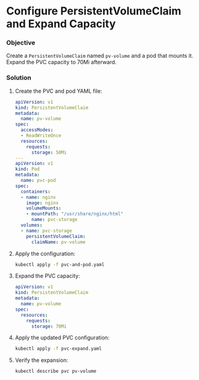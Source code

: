 # Configure PersistentVolumeClaim and Expand Capacity

### Objective
Create a `PersistentVolumeClaim` named `pv-volume` and a pod that mounts it. Expand the PVC capacity to 70Mi afterward.

### Solution
1. Create the PVC and pod YAML file:
    ```yaml
    apiVersion: v1
    kind: PersistentVolumeClaim
    metadata:
      name: pv-volume
    spec:
      accessModes:
      - ReadWriteOnce
      resources:
        requests:
          storage: 50Mi
    ---
    apiVersion: v1
    kind: Pod
    metadata:
      name: pvc-pod
    spec:
      containers:
      - name: nginx
        image: nginx
        volumeMounts:
        - mountPath: "/usr/share/nginx/html"
          name: pvc-storage
      volumes:
      - name: pvc-storage
        persistentVolumeClaim:
          claimName: pv-volume
    ```
2. Apply the configuration:
    ```bash
    kubectl apply -f pvc-and-pod.yaml
    ```
3. Expand the PVC capacity:
    ```yaml
    apiVersion: v1
    kind: PersistentVolumeClaim
    metadata:
      name: pv-volume
    spec:
      resources:
        requests:
          storage: 70Mi
    ```
4. Apply the updated PVC configuration:
    ```bash
    kubectl apply -f pvc-expand.yaml
    ```
5. Verify the expansion:
    ```bash
    kubectl describe pvc pv-volume
    ```
